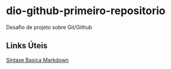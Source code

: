 # dio-github-primeiro-repositorio
Desafio de projeto sobre Git/Github

## Links Úteis
[Sintaxe Basica Markdown](https://www.markdownguid.org/basic-syntax/)
